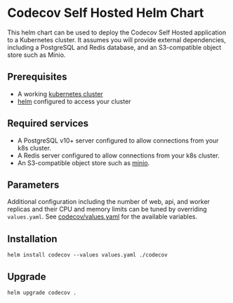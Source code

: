 # Codecov Self Hosted Helm Chart

This helm chart can be used to deploy the Codecov Self Hosted application to 
a Kubernetes cluster.  It assumes you will provide external dependencies,
including a PostgreSQL and Redis database, and an S3-compatible object store
such as Minio.

## Prerequisites

- A working [kubernetes cluster](https://kubernetes.io/docs/home/)
- [helm](https://helm.sh/docs/) configured to access your cluster

## Required services

- A PostgreSQL v10+ server configured to allow connections from your k8s cluster. 
- A Redis server configured to allow connections from your k8s cluster.
- An S3-compatible object store such as [minio](https://min.io/download).

## Parameters

Additional configuration including the number of web, api, and worker replicas and
their CPU and memory limits can be tuned by overriding `values.yaml`.  See
[codecov/values.yaml](/codecov/values.yaml) for the
available variables.

## Installation

```
helm install codecov --values values.yaml ./codecov
```

## Upgrade

```
helm upgrade codecov .
```